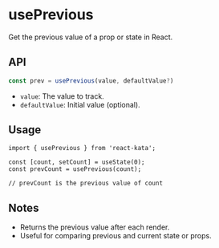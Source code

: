 # usePrevious

Get the previous value of a prop or state in React.

## API
```ts
const prev = usePrevious(value, defaultValue?)
```
- `value`: The value to track.
- `defaultValue`: Initial value (optional).

## Usage
```tsx
import { usePrevious } from 'react-kata';

const [count, setCount] = useState(0);
const prevCount = usePrevious(count);

// prevCount is the previous value of count
```

## Notes
- Returns the previous value after each render.
- Useful for comparing previous and current state or props.
